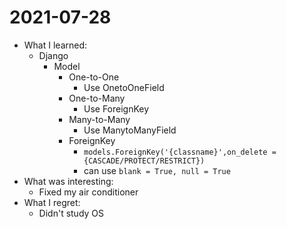 # 2021-07-28

- What I learned:
  - Django
    - Model
      - One-to-One
        - Use OnetoOneField
      - One-to-Many
        - Use ForeignKey
      - Many-to-Many 
        - Use ManytoManyField
      - ForeignKey
        - `models.ForeignKey('{classname}',on_delete = {CASCADE/PROTECT/RESTRICT})`
        - can use `blank = True, null = True`
- What was interesting: 
  - Fixed my air conditioner
- What I regret:
  - Didn't study OS 